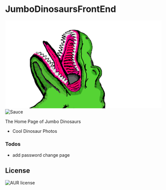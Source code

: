 # JumboDinosaursFrontEnd
![Icon](https://github.com/WalkingLibrary/Jumbo-Dinosaurs-Front-End/blob/master/src/resources/assets/dinophotos/rexcoloredfull.png)
![Sauce](https://img.shields.io/badge/100%25-Spaghetti%20Code-orange)

The Home Page of Jumbo Dinosaurs

 - Cool Dinosaur Photos

### Todos
- add password change page


License
----
![AUR license](https://img.shields.io/badge/License-MIT-blue)
